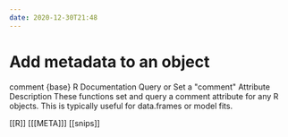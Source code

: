 ```yaml
---
date: 2020-12-30T21:48
---
```


# Add metadata to an object


comment {base}	R Documentation
Query or Set a "comment" Attribute
Description
These functions set and query a comment attribute for any R objects. This is typically useful for data.frames or model fits.

[[R]]
[[[META]]]
[[snips]]